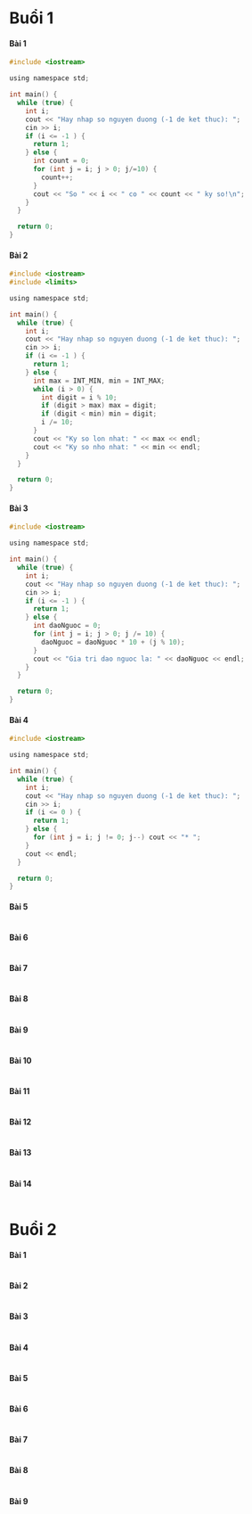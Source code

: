 
# Buổi 1

#### Bài 1

```c
#include <iostream>

using namespace std;

int main() {
  while (true) {
    int i;
    cout << "Hay nhap so nguyen duong (-1 de ket thuc): ";
    cin >> i;
    if (i <= -1 ) {
      return 1;
    } else {
      int count = 0;
      for (int j = i; j > 0; j/=10) {
        count++;
      }
      cout << "So " << i << " co " << count << " ky so!\n";
    }
  }

  return 0;
}
```

#### Bài 2

```c
#include <iostream>
#include <limits>

using namespace std;

int main() {
  while (true) {
    int i;
    cout << "Hay nhap so nguyen duong (-1 de ket thuc): ";
    cin >> i;
    if (i <= -1 ) {
      return 1;
    } else {
      int max = INT_MIN, min = INT_MAX;
      while (i > 0) {
        int digit = i % 10;
        if (digit > max) max = digit;
        if (digit < min) min = digit;
        i /= 10;
      }
      cout << "Ky so lon nhat: " << max << endl;
      cout << "Ky so nho nhat: " << min << endl;
    }
  }

  return 0;
}
```

#### Bài 3

```c
#include <iostream>

using namespace std;

int main() {
  while (true) {
    int i;
    cout << "Hay nhap so nguyen duong (-1 de ket thuc): ";
    cin >> i;
    if (i <= -1 ) {
      return 1;
    } else {
      int daoNguoc = 0;
      for (int j = i; j > 0; j /= 10) {
        daoNguoc = daoNguoc * 10 + (j % 10);
      }
      cout << "Gia tri dao nguoc la: " << daoNguoc << endl;
    }
  }

  return 0;
}
```

#### Bài 4

```c
#include <iostream>

using namespace std;

int main() {
  while (true) {
    int i;
    cout << "Hay nhap so nguyen duong (-1 de ket thuc): ";
    cin >> i;
    if (i <= 0 ) {
      return 1;
    } else {
      for (int j = i; j != 0; j--) cout << "* ";
    }
    cout << endl;
  }

  return 0;
}
```

#### Bài 5

```c

```

#### Bài 6

```c

```

#### Bài 7

```c

```

#### Bài 8

```c

```

#### Bài 9

```c

```

#### Bài 10

```c

```

#### Bài 11

```c

```

#### Bài 12

```c

```

#### Bài 13

```c

```

#### Bài 14

```c

```

# Buổi 2

#### Bài 1

```c

```

#### Bài 2

```c

```

#### Bài 3

```c

```

#### Bài 4

```c

```

#### Bài 5

```c

```

#### Bài 6

```c

```

#### Bài 7

```c

```

#### Bài 8

```c

```

#### Bài 9

```c

```

